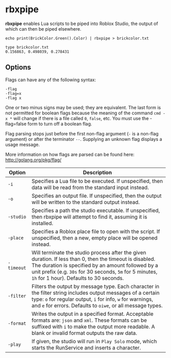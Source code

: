 # rbxpipe

**rbxpipe** enables Lua scripts to be piped into Roblox Studio, the output of
which can then be piped elsewhere.

```batch
echo print(BrickColor.Green().Color) | rbxpipe > brickcolor.txt

type brickcolor.txt
0.156863, 0.498039, 0.278431
```

## Options

Flags can have any of the following syntax:
```
-flag
-flag=x
-flag x
```
One or two minus signs may be used; they are equivalent. The last form is not
permitted for boolean flags because the meaning of the command `cmd -x *` will
change if there is a file called `0`, `false`, etc. You must use the
-flag=false form to turn off a boolean flag.

Flag parsing stops just before the first non-flag argument (`-` is a non-flag
argument) or after the terminator `--`. Supplying an unknown flag displays a
usage message.

More information on how flags are parsed can be found here:
http://golang.org/pkg/flag/

Option     | Description
-----------|------------
`-i`       | Specifies a Lua file to be executed. If unspecified, then data will be read from the standard input instead.
`-o`       | Specifies an output file. If unspecified, then the output will be written to the standard output instead.
`-studio`  | Specifies a path the studio executable. If unspecified, then rbxpipe will attempt to find it, assuming it is installed.
`-place`   | Specifies a Roblox place file to open with the script. If unspecified, then a new, empty place will be opened instead.
`-timeout` | Will terminate the studio process after the given duration. If less than 0, then the timeout is disabled. The duration is specified by an amount followed by a unit prefix (e.g. `30s` for 30 seconds, `5m` for 5 minutes, `1h` for 1 hour). Defaults to 30 seconds.
`-filter`  | Filters the output by message type. Each character in the filter string includes output messages of a certain type: `o` for regular output, `i` for info, `w` for warnings, and `e` for errors. Defaults to `oiwe`, or all message types.
`-format`  | Writes the output in a specified format. Acceptable formats are: `json` and `xml`. These formats can be suffixed with `i` to make the output more readable. A blank or invalid format outputs the raw data.
`-play`    | If given, the studio will run in `Play Solo` mode, which starts the RunService and inserts a character.
